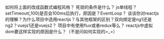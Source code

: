 如何将上面的改成函数式编程风格？
死锁的条件是什么？
js单线程？setTimeout(,100)是否会100ms后执行，原因是？EventLoop？
谈谈你对reactjs的理解？为什么项目中选用reactjs？与其他框架的区别？双向绑定是ng1还是ng2？vuejs1还是vuejs2？
项目中有使用flux或者redux等么？
reactjs中虚拟dom要这样实现的原因是什么？（不是问如何实现的=_=）